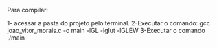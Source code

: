 Para compilar:

1- acessar a pasta do projeto pelo terminal.
2-Executar o comando: gcc joao_vitor_morais.c -o main -lGL -lglut -lGLEW
3-Executar o comando ./main
